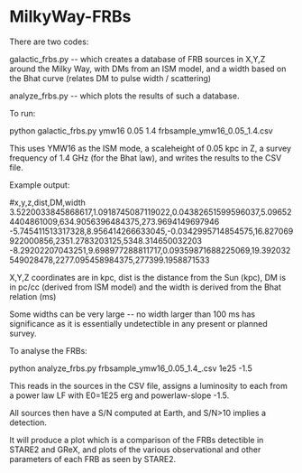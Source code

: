 # MilkyWay-FRBs


There are two codes: 

galactic_frbs.py -- which creates a database of FRB sources in X,Y,Z around the Milky Way, with DMs from an ISM model, and a width based on the Bhat curve (relates DM to pulse width / scattering)

analyze_frbs.py -- which plots the results of such a database. 

To run:

python galactic_frbs.py ymw16 0.05 1.4 frbsample_ymw16_0.05_1.4.csv

This uses YMW16 as the ISM mode, a scaleheight of 0.05 kpc in Z, a survey frequency of 1.4 GHz (for the Bhat law), and writes the results to the CSV file. 

Example output:

#x,y,z,dist,DM,width
3.5220033845868617,1.0918745087119022,0.04382651599596037,5.096524404861009,634.9056396484375,273.9694149697946
-5.745411513317328,8.956414266633045,-0.0342995714854575,16.827069922000856,2351.2783203125,5348.314650032203
-8.29202207043251,9.698977288811717,0.09359871688225069,19.392032549028478,2277.095458984375,277399.1958871533

X,Y,Z coordinates are in kpc, dist is the distance from the Sun (kpc), DM is in pc/cc (derived from ISM model) and the width is derived from the Bhat relation (ms)

Some widths can be very large -- no width larger than 100 ms has significance as it is essentially undetectible in any present or planned survey.

To analyse the FRBs:

python analyze_frbs.py frbsample_ymw16_0.05_1.4_.csv 1e25 -1.5

This reads in the sources in the CSV file, assigns a luminosity to each from a power law LF with E0=1E25 erg and powerlaw-slope -1.5.

All sources then have a S/N computed at Earth, and S/N>10 implies a detection. 

It will produce a plot which is a comparison of the FRBs detectible in STARE2 and GReX, and plots of the various observational and other parameters of each FRB as seen by STARE2. 




